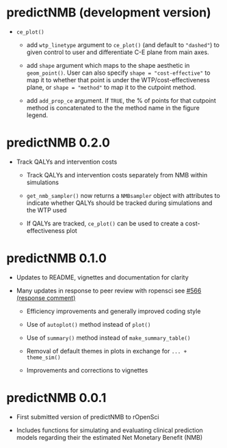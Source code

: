 # predictNMB (development version)

* `ce_plot()`

  * add `wtp_linetype` argument to `ce_plot()` (and default to `"dashed"`) to 
  given control to user and differentiate C-E plane from main axes.
  
  * add `shape` argument which maps to the shape aesthetic in `geom_point()`. 
  User can also specify `shape = "cost-effective"` to map it to whether that
  point is under the WTP/cost-effectiveness plane, or `shape = "method"` to map
  it to the cutpoint method.
  
  * add `add_prop_ce` argument. If `TRUE`, the % of points for that
  cutpoint method is concatenated to the the method name in the figure legend.

# predictNMB 0.2.0

* Track QALYs and intervention costs
  
  * Track QALYs and intervention costs separately from NMB within simulations
  
  * `get_nmb_sampler()` now returns a `NMBsampler` object with attributes to 
    indicate whether QALYs should be tracked during simulations and the WTP used
  
  * If QALYs are tracked, `ce_plot()` can be used to create a cost-effectiveness
    plot

# predictNMB 0.1.0

* Updates to README, vignettes and documentation for clarity

* Many updates in response to peer review with ropensci see [#566 (response comment)](https://github.com/ropensci/software-review/issues/566#issuecomment-1489580791)

  * Efficiency improvements and generally improved coding style
  
  * Use of `autoplot()` method instead of `plot()`
  
  * Use of `summary()` method instead of `make_summary_table()`
  
  * Removal of default themes in plots in exchange for `... + theme_sim()`
  
  * Improvements and corrections to vignettes


# predictNMB 0.0.1

* First submitted version of predictNMB to rOpenSci

* Includes functions for simulating and evaluating clinical prediction models 
  regarding their the estimated Net Monetary Benefit (NMB)

